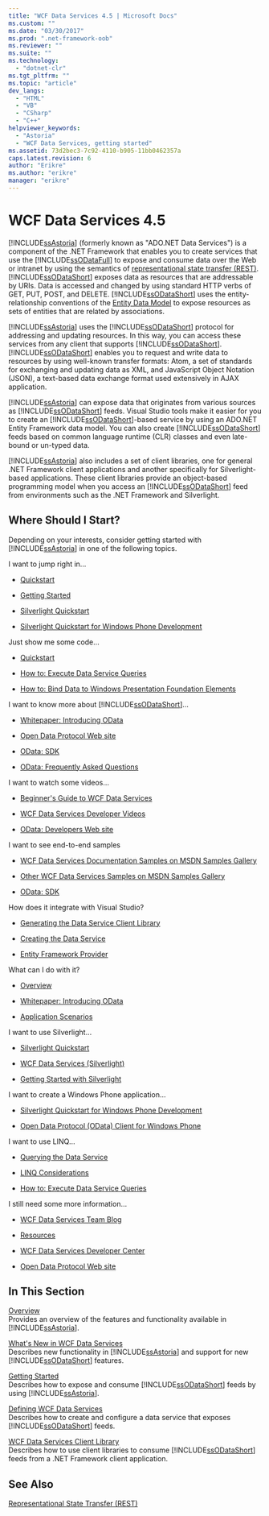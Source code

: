 ```yaml
---
title: "WCF Data Services 4.5 | Microsoft Docs"
ms.custom: ""
ms.date: "03/30/2017"
ms.prod: ".net-framework-oob"
ms.reviewer: ""
ms.suite: ""
ms.technology: 
  - "dotnet-clr"
ms.tgt_pltfrm: ""
ms.topic: "article"
dev_langs: 
  - "HTML"
  - "VB"
  - "CSharp"
  - "C++"
helpviewer_keywords: 
  - "Astoria"
  - "WCF Data Services, getting started"
ms.assetid: 73d2bec3-7c92-4110-b905-11bb0462357a
caps.latest.revision: 6
author: "Erikre"
ms.author: "erikre"
manager: "erikre"
---
```

# WCF Data Services 4.5
[!INCLUDE[ssAstoria](../../../../includes/ssastoria-md.md)] (formerly known as "ADO.NET Data Services") is a component of the .NET Framework that enables you to create services that use the [!INCLUDE[ssODataFull](../../../../includes/ssodatafull-md.md)] to expose and consume data over the Web or intranet by using the semantics of [representational state transfer (REST)](http://go.microsoft.com/fwlink/?LinkId=113919). [!INCLUDE[ssODataShort](../../../../includes/ssodatashort-md.md)] exposes data as resources that are addressable by URIs. Data is accessed and changed by using standard HTTP verbs of GET, PUT, POST, and DELETE. [!INCLUDE[ssODataShort](../../../../includes/ssodatashort-md.md)] uses the entity-relationship conventions of the [Entity Data Model](../../../../docs/framework/data/adonet/entity-data-model.md) to expose resources as sets of entities that are related by associations.  
  
 [!INCLUDE[ssAstoria](../../../../includes/ssastoria-md.md)] uses the [!INCLUDE[ssODataShort](../../../../includes/ssodatashort-md.md)] protocol for addressing and updating resources. In this way, you can access these services from any client that supports [!INCLUDE[ssODataShort](../../../../includes/ssodatashort-md.md)]. [!INCLUDE[ssODataShort](../../../../includes/ssodatashort-md.md)] enables you to request and write data to resources by using well-known transfer formats: Atom, a set of standards for exchanging and updating data as XML, and JavaScript Object Notation (JSON), a text-based data exchange format used extensively in AJAX application.  
  
 [!INCLUDE[ssAstoria](../../../../includes/ssastoria-md.md)] can expose data that originates from various sources as [!INCLUDE[ssODataShort](../../../../includes/ssodatashort-md.md)] feeds. Visual Studio tools make it easier for you to create an [!INCLUDE[ssODataShort](../../../../includes/ssodatashort-md.md)]-based service by using an ADO.NET Entity Framework data model. You can also create [!INCLUDE[ssODataShort](../../../../includes/ssodatashort-md.md)] feeds based on common language runtime (CLR) classes and even late-bound or un-typed data.  
  
 [!INCLUDE[ssAstoria](../../../../includes/ssastoria-md.md)] also includes a set of client libraries, one for general .NET Framework client applications and another specifically for Silverlight-based applications. These client libraries provide an object-based programming model when you access an [!INCLUDE[ssODataShort](../../../../includes/ssodatashort-md.md)] feed from environments such as the .NET Framework and Silverlight.  
  
## Where Should I Start?  
 Depending on your interests, consider getting started with [!INCLUDE[ssAstoria](../../../../includes/ssastoria-md.md)] in one of the following topics.  
  
 I want to jump right in…  
 -   [Quickstart](../../../../docs/framework/data/wcf/quickstart-wcf-data-services.md)  
  
-   [Getting Started](../../../../docs/framework/data/wcf/getting-started-with-wcf-data-services.md)  
  
-   [Silverlight Quickstart](http://go.microsoft.com/fwlink/?LinkID=192782)  
  
-   [Silverlight Quickstart for Windows Phone Development](http://go.microsoft.com/fwlink/?LinkID=214535)  
  
 Just show me some code…  
 -   [Quickstart](../../../../docs/framework/data/wcf/quickstart-wcf-data-services.md)  
  
-   [How to: Execute Data Service Queries](../../../../docs/framework/data/wcf/how-to-execute-data-service-queries-wcf-data-services.md)  
  
-   [How to: Bind Data to Windows Presentation Foundation Elements](../../../../docs/framework/data/wcf/bind-data-to-wpf-elements-wcf-data-services.md)  
  
 I want to know more about [!INCLUDE[ssODataShort](../../../../includes/ssodatashort-md.md)]…  
 -   [Whitepaper: Introducing OData](http://go.microsoft.com/fwlink/?LinkId=220867)  
  
-   [Open Data Protocol Web site](http://go.microsoft.com/fwlink/?LinkID=184554)  
  
-   [OData: SDK](http://go.microsoft.com/fwlink/?LinkID=185248)  
  
-   [OData: Frequently Asked Questions](http://go.microsoft.com/fwlink/?LinkId=185867)  
  
 I want to watch some videos…  
 -   [Beginner's Guide to WCF Data Services](http://go.microsoft.com/fwlink/?LinkId=220864)  
  
-   [WCF Data Services Developer Videos](http://go.microsoft.com/fwlink/?LinkId=220861)  
  
-   [OData: Developers Web site](http://go.microsoft.com/fwlink/?LinkId=185866)  
  
 I want to see end-to-end samples  
 -   [WCF Data Services Documentation Samples on MSDN Samples Gallery](http://go.microsoft.com/fwlink/?LinkID=220865)  
  
-   [Other WCF Data Services Samples on MSDN Samples Gallery](http://go.microsoft.com/fwlink/?LinkId=220866)  
  
-   [OData: SDK](http://go.microsoft.com/fwlink/?LinkID=185248)  
  
 How does it integrate with Visual Studio?  
 -   [Generating the Data Service Client Library](../../../../docs/framework/data/wcf/generating-the-data-service-client-library-wcf-data-services.md)  
  
-   [Creating the Data Service](../../../../docs/framework/data/wcf/creating-the-data-service.md)  
  
-   [Entity Framework Provider](../../../../docs/framework/data/wcf/entity-framework-provider-wcf-data-services.md)  
  
 What can I do with it?  
 -   [Overview](../../../../docs/framework/data/wcf/wcf-data-services-overview.md)  
  
-   [Whitepaper: Introducing OData](http://go.microsoft.com/fwlink/?LinkId=220867)  
  
-   [Application Scenarios](../../../../docs/framework/data/wcf/application-scenarios-wcf-data-services.md)  
  
 I want to use Silverlight…  
 -   [Silverlight Quickstart](http://go.microsoft.com/fwlink/?LinkID=192782)  
  
-   [WCF Data Services (Silverlight)](http://go.microsoft.com/fwlink/?LinkID=143149)  
  
-   [Getting Started with Silverlight](http://go.microsoft.com/fwlink/?LinkId=148366)  
  
 I want to create a Windows Phone application…  
 -   [Silverlight Quickstart for Windows Phone Development](http://go.microsoft.com/fwlink/?LinkID=214535)  
  
-   [Open Data Protocol (OData) Client for Windows Phone](http://go.microsoft.com/fwlink/?LinkID=208749)  
  
 I want to use LINQ…  
 -   [Querying the Data Service](../../../../docs/framework/data/wcf/querying-the-data-service-wcf-data-services.md)  
  
-   [LINQ Considerations](../../../../docs/framework/data/wcf/linq-considerations-wcf-data-services.md)  
  
-   [How to: Execute Data Service Queries](../../../../docs/framework/data/wcf/how-to-execute-data-service-queries-wcf-data-services.md)  
  
 I still need some more information…  
 -   [WCF Data Services Team Blog](http://go.microsoft.com/fwlink/?LinkID=150511)  
  
-   [Resources](../../../../docs/framework/data/wcf/wcf-data-services-resources.md)  
  
-   [WCF Data Services Developer Center](http://go.microsoft.com/fwlink/?LinkId=220868)  
  
-   [Open Data Protocol Web site](http://go.microsoft.com/fwlink/?LinkID=184554)  
  
## In This Section  
 [Overview](../../../../docs/framework/data/wcf/wcf-data-services-overview.md)  
 Provides an overview of the features and functionality available in [!INCLUDE[ssAstoria](../../../../includes/ssastoria-md.md)].  
  
 [What's New in WCF Data Services](http://msdn.microsoft.com/cf22cad5-b8d9-472b-8d7c-b863b64eaae8)  
 Describes new functionality in [!INCLUDE[ssAstoria](../../../../includes/ssastoria-md.md)] and support for new [!INCLUDE[ssODataShort](../../../../includes/ssodatashort-md.md)] features.  
  
 [Getting Started](../../../../docs/framework/data/wcf/getting-started-with-wcf-data-services.md)  
 Describes how to expose and consume [!INCLUDE[ssODataShort](../../../../includes/ssodatashort-md.md)] feeds by using [!INCLUDE[ssAstoria](../../../../includes/ssastoria-md.md)].  
  
 [Defining WCF Data Services](../../../../docs/framework/data/wcf/defining-wcf-data-services.md)  
 Describes how to create and configure a data service that exposes [!INCLUDE[ssODataShort](../../../../includes/ssodatashort-md.md)] feeds.  
  
 [WCF Data Services Client Library](../../../../docs/framework/data/wcf/wcf-data-services-client-library.md)  
 Describes how to use client libraries to consume [!INCLUDE[ssODataShort](../../../../includes/ssodatashort-md.md)] feeds from a .NET Framework client application.  
  
## See Also  
 [Representational State Transfer (REST)](http://go.microsoft.com/fwlink/?LinkId=113919)